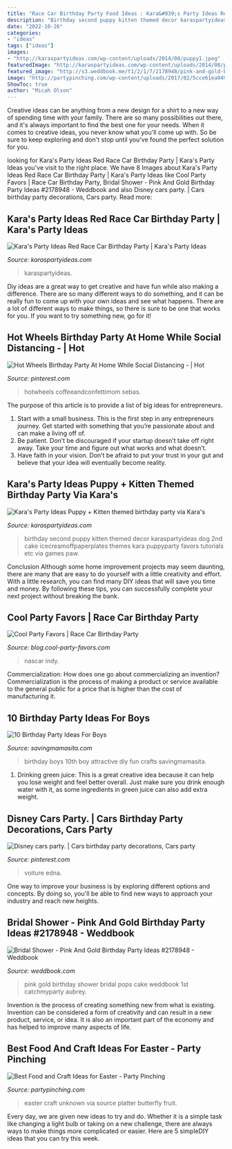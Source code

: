 ```yaml
---
title: "Race Car Birthday Party Food Ideas : Kara&#039;s Party Ideas Red Race Car Birthday Party"
description: "Birthday second puppy kitten themed decor karaspartyideas dog 2nd cake icecreamoffpaperplates themes kara puppyparty favors tutorials etc via games paw"
date: "2022-10-26"
categories:
- "ideas"
tags: ["ideas"]
images:
- "http://karaspartyideas.com/wp-content/uploads/2014/08/puppy1.jpeg"
featuredImage: "http://karaspartyideas.com/wp-content/uploads/2014/08/puppy1.jpeg"
featured_image: "http://s3.weddbook.me/t1/2/1/7/2178948/pink-and-gold-birthday-party-ideas.jpg"
image: "http://partypinching.com/wp-content/uploads/2017/02/5cce61ea94918db689a80c460d37bf6b.jpg"
ShowToc: true
author: "Micah Olson"
---
```



Creative ideas can be anything from a new design for a shirt to a new way of spending time with your family. There are so many possibilities out there, and it's always important to find the best one for your needs. When it comes to creative ideas, you never know what you'll come up with. So be sure to keep exploring and don't stop until you've found the perfect solution for you.

	

		
looking for Kara&#039;s Party Ideas Red Race Car Birthday Party | Kara&#039;s Party Ideas you've visit to the right place. We have 8 Images about Kara&#039;s Party Ideas Red Race Car Birthday Party | Kara&#039;s Party Ideas like Cool Party Favors | Race Car Birthday Party, Bridal Shower - Pink And Gold Birthday Party Ideas #2178948 - Weddbook and also Disney cars party. | Cars birthday party decorations, Cars party. Read more:
		
    
## Kara&#039;s Party Ideas Red Race Car Birthday Party | Kara&#039;s Party Ideas

<img loading=lazy src="https://karaspartyideas.com/wp-content/uploads/2018/03/Red-Race-Car-Birthday-Party-via-Karas-Party-Ideas-KarasPartyIdeas.com5_-678x1024.jpg" onerror="this.onerror=null;this.src='https://tse3.mm.bing.net/th?id=OIP.3AES2EubE9IOoPIIAI5ooAHaLL&amp;pid=15.1';" alt="Kara&#039;s Party Ideas Red Race Car Birthday Party | Kara&#039;s Party Ideas">

_Source: karaspartyideas.com_

>karaspartyideas. 

	

Diy ideas are a great way to get creative and have fun while also making a difference. There are so many different ways to do something, and it can be really fun to come up with your own ideas and see what happens. There are a lot of different ways to make things, so there is sure to be one that works for you. If you want to try something new, go for it!

    
## Hot Wheels Birthday Party At Home While Social Distancing - | Hot

<img loading=lazy src="https://i.pinimg.com/736x/9d/34/c8/9d34c8bee978d8c511b9d13add74339f.jpg" onerror="this.onerror=null;this.src='https://tse2.mm.bing.net/th?id=OIP.z8DgeIemyhX1q39D3IG-BgHaHZ&amp;pid=15.1';" alt="Hot Wheels Birthday Party At Home While Social Distancing - | Hot">

_Source: pinterest.com_

>hotwheels coffeeandconfettimom sebas. 

	

The purpose of this article is to provide a list of big ideas for entrepreneurs.
1. Start with a small business. This is the first step in any entrepreneurs journey. Get started with something that you’re passionate about and can make a living off of.
2. Be patient. Don’t be discouraged if your startup doesn’t take off right away. Take your time and figure out what works and what doesn’t.
3. Have faith in your vision. Don’t be afraid to put your trust in your gut and believe that your idea will eventually become reality.

    
## Kara&#039;s Party Ideas Puppy + Kitten Themed Birthday Party Via Kara&#039;s

<img loading=lazy src="http://karaspartyideas.com/wp-content/uploads/2014/08/puppy1.jpeg" onerror="this.onerror=null;this.src='https://tse4.mm.bing.net/th?id=OIP.A1uGyuG2HIVSCIWkd0xKLQHaLH&amp;pid=15.1';" alt="Kara&#039;s Party Ideas Puppy + Kitten themed birthday party via Kara&#039;s">

_Source: karaspartyideas.com_

>birthday second puppy kitten themed decor karaspartyideas dog 2nd cake icecreamoffpaperplates themes kara puppyparty favors tutorials etc via games paw. 

	

Conclusion
Although some home improvement projects may seem daunting, there are many that are easy to do yourself with a little creativity and effort. With a little research, you can find many DIY ideas that will save you time and money. By following these tips, you can successfully complete your next project without breaking the bank.

    
## Cool Party Favors | Race Car Birthday Party

<img loading=lazy src="https://blog.cool-party-favors.com/wp-content/uploads/2013/03/Race-Car-Party-Ideas-1024x680.jpg" onerror="this.onerror=null;this.src='https://tse1.mm.bing.net/th?id=OIP.QtfjsZrUZuN_c_GWwZw2egHaE6&amp;pid=15.1';" alt="Cool Party Favors | Race Car Birthday Party">

_Source: blog.cool-party-favors.com_

>nascar indy. 

	

Commercialization: How does one go about commercializing an invention?
Commercialization is the process of making a product or service available to the general public for a price that is higher than the cost of manufacturing it.

    
## 10 Birthday Party Ideas For Boys

<img loading=lazy src="http://savingmamasita.com/wp-content/uploads/2014/07/Birthday-Party-Ideas-for-Boys-1-1-682x1024.png" onerror="this.onerror=null;this.src='https://tse1.mm.bing.net/th?id=OIP.Z_GX_hi1ZKUFFnKV7XJYBwHaLH&amp;pid=15.1';" alt="10 Birthday Party Ideas For Boys">

_Source: savingmamasita.com_

>birthday boys 10th boy attractive diy fun crafts savingmamasita. 

	

1. Drinking green juice: This is a great creative idea because it can help you lose weight and feel better overall. Just make sure you drink enough water with it, as some ingredients in green juice can also add extra weight.

    
## Disney Cars Party. | Cars Birthday Party Decorations, Cars Party

<img loading=lazy src="https://i.pinimg.com/736x/01/15/08/011508d52d9f0b478a935c857a44e2fa--disney-cars-party-car-party.jpg" onerror="this.onerror=null;this.src='https://tse2.mm.bing.net/th?id=OIP.3aSS-SrqA5UqpOxNgDKZoADhEs&amp;pid=15.1';" alt="Disney cars party. | Cars birthday party decorations, Cars party">

_Source: pinterest.com_

>voiture edna. 

	

One way to improve your business is by exploring different options and concepts. By doing so, you'll be able to find new ways to approach your industry and reach new heights.

    
## Bridal Shower - Pink And Gold Birthday Party Ideas #2178948 - Weddbook

<img loading=lazy src="http://s3.weddbook.me/t1/2/1/7/2178948/pink-and-gold-birthday-party-ideas.jpg" onerror="this.onerror=null;this.src='https://tse4.mm.bing.net/th?id=OIP.pWmytaTTglEVVWg8q8HaFQHaLG&amp;pid=15.1';" alt="Bridal Shower - Pink And Gold Birthday Party Ideas #2178948 - Weddbook">

_Source: weddbook.com_

>pink gold birthday shower bridal pops cake weddbook 1st catchmyparty aubrey. 

	

Invention is the process of creating something new from what is existing. Invention can be considered a form of creativity and can result in a new product, service, or idea. It is also an important part of the economy and has helped to improve many aspects of life.

    
## Best Food And Craft Ideas For Easter - Party Pinching

<img loading=lazy src="http://partypinching.com/wp-content/uploads/2017/02/5cce61ea94918db689a80c460d37bf6b.jpg" onerror="this.onerror=null;this.src='https://tse4.mm.bing.net/th?id=OIP.V-8H1HavOilbWkq9u6pVWAHaLG&amp;pid=15.1';" alt="Best Food and Craft Ideas for Easter - Party Pinching">

_Source: partypinching.com_

>easter craft unknown via source platter butterfly fruit. 

	

Every day, we are given new ideas to try and do. Whether it is a simple task like changing a light bulb or taking on a new challenge, there are always ways to make things more complicated or easier. Here are 5 simpleDIY ideas that you can try this week.

